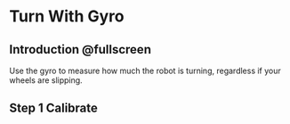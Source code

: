 # Turn With Gyro

## Introduction @fullscreen

Use the gyro to measure how much the robot is turning, regardless if your wheels are slipping.

## Step 1 Calibrate

